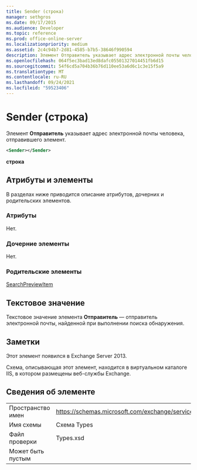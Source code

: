 ```yaml
---
title: Sender (строка)
manager: sethgros
ms.date: 09/17/2015
ms.audience: Developer
ms.topic: reference
ms.prod: office-online-server
ms.localizationpriority: medium
ms.assetid: 2c4c94b7-2d81-4585-b7b5-38646f990594
description: Элемент Отправитель указывает адрес электронной почты человека, отправившего элемент.
ms.openlocfilehash: 064f5ec3bad13ed8dafc05501327014451fb6d15
ms.sourcegitcommit: 54f6cd5a704b36b76d110ee53a6d6c1c3e15f5a9
ms.translationtype: MT
ms.contentlocale: ru-RU
ms.lasthandoff: 09/24/2021
ms.locfileid: "59523406"
---
```

# <a name="sender-string"></a>Sender (строка)

Элемент **Отправитель** указывает адрес электронной почты человека, отправившего элемент. 
  
```XML
<Sender></Sender>
```

 **строка**
## <a name="attributes-and-elements"></a>Атрибуты и элементы

В разделах ниже приводится описание атрибутов, дочерних и родительских элементов.
  
### <a name="attributes"></a>Атрибуты

Нет.
  
### <a name="child-elements"></a>Дочерние элементы

Нет.
  
### <a name="parent-elements"></a>Родительские элементы

[SearchPreviewItem](searchpreviewitem.md)
  
## <a name="text-value"></a>Текстовое значение

Текстовое значение элемента **Отправитель** — отправитель электронной почты, найденной при выполнении поиска обнаружения. 
  
## <a name="remarks"></a>Заметки

Этот элемент появился в Exchange Server 2013.
  
Схема, описывающая этот элемент, находится в виртуальном каталоге IIS, в котором размещены веб-службы Exchange.
  
## <a name="element-information"></a>Сведения об элементе

|||
|:-----|:-----|
|Пространство имен  <br/> |https://schemas.microsoft.com/exchange/services/2006/types  <br/> |
|Имя схемы  <br/> |Схема Types  <br/> |
|Файл проверки  <br/> |Types.xsd  <br/> |
|Может быть пустым  <br/> ||
   

